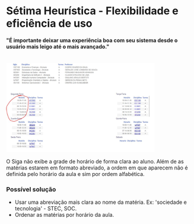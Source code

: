 # Sétima Heurística - Flexibilidade e eficiência de uso

#### "É importante deixar uma experiência boa com seu sistema desde o usuário mais leigo até o mais avançado."

<br>

<div>
  <img id="print" src="imgs/imgHeuristica.JPG" width=400px>
  <p>O Siga não exibe a grade de horário de forma clara ao aluno. Além de as matérias estarem em formato abreviado, a ordem em que aparecem não é definida pelo horário da aula e sim por ordem alfabética.</p>
</div>

### Possível solução

<p>
<ul>
  <li>Usar uma abreviação mais clara ao nome da matéria. Ex: 'sociedade e tecnologia' - STEC, SOC.</li>
  <li>Ordenar as matérias por horário da aula.</li>
</ul>
</p>
